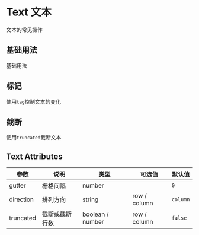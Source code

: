 # Text 文本

文本的常见操作

## 基础用法

基础用法

<ViewSfc src="../../components/base/text/text.vue" ></ViewSfc>

## 标记

使用`tag`控制文本的变化

<ViewSfc src="../../components/base/text/text-tag.vue" ></ViewSfc>

## 截断

使用`truncated`截断文本

<ViewSfc src="../../components/base/text/text-truncated.vue" ></ViewSfc>

## Text Attributes

| 参数      | 说明           | 类型             | 可选值       | 默认值   |
| --------- | -------------- | ---------------- | ------------ | -------- |
| gutter    | 栅格间隔       | number           |              | `0`      |
| direction | 排列方向       | string           | row / column | `column` |
| truncated | 截断或截断行数 | boolean / number | row / column | `false`  |
